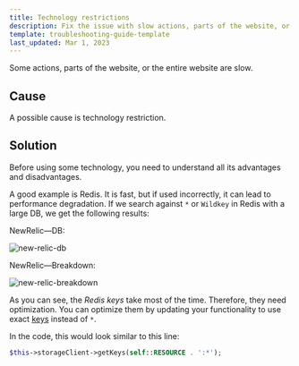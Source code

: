 ```yaml
---
title: Technology restrictions
description: Fix the issue with slow actions, parts of the website, or the entire webiste related to technology restrictions.
template: troubleshooting-guide-template
last_updated: Mar 1, 2023
---
```


Some actions, parts of the website, or the entire website are slow.

## Cause

A possible cause is technology restriction.

## Solution

Before using some technology, you need to understand all its advantages and disadvantages.

A good example is Redis. It is fast, but if used incorrectly, it can lead to performance degradation. If we search against `*` or `Wildkey` in Redis with a large DB, we get the following results: 

NewRelic—DB: 

![new-relic-db](https://spryker.s3.eu-central-1.amazonaws.com/docs/scos/dev/troubleshooting/troubleshooting-performance-issues/technology-restrictions/new-relic-db.png)

NewRelic—Breakdown: 

![new-relic-breakdown](https://spryker.s3.eu-central-1.amazonaws.com/docs/scos/dev/troubleshooting/troubleshooting-performance-issues/technology-restrictions/new-relic-breakdown.png)

As you can see, the *Redis keys* take most of the time. Therefore, they need optimization. You can optimize them by updating your functionality to use exact [keys](https://redis.io/commands/keys/) instead of `*`.

In the code, this would look similar to this line:

```php
$this->storageClient->getKeys(self::RESOURCE . ':*');
```



